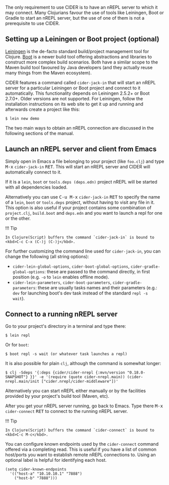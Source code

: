 The only requirement to use CIDER is to have an nREPL server to which it may
connect. Many Clojurians favour the use of tools like Leiningen, Boot or Gradle
to start an nREPL server, but the use of one of them is not a prerequisite to
use CIDER.

## Setting up a Leiningen or Boot project (optional)

[Leiningen](https://leiningen.org) is the de-facto standard build/project
management tool for Clojure. [Boot](http://boot-clj.com) is a newer build tool
offering abstractions and libraries to construct more complex build
scenarios. Both have a similar scope to the Maven build tool favoured by Java
developers (and they actually reuse many things from the Maven ecosystem).

CIDER features a command called `cider-jack-in` that will start an nREPL server
for a particular Leiningen or Boot project and connect to it automatically.
This functionality depends on Leiningen 2.5.2+ or Boot
2.7.0+. Older versions are not supported. For Leiningen, follow the installation
instructions on its web site to get it up and running and afterwards create a
project like this:

```
$ lein new demo
```

The two main ways to obtain an nREPL connection are discussed in the following sections of the manual.

## Launch an nREPL server and client from Emacs

Simply open in Emacs a file belonging to your project (like `foo.clj`) and type
<kbd>M-x</kbd> `cider-jack-in` <kbd>RET</kbd>. This will start an nREPL server
and CIDER will automatically connect to it.

If it is a `lein`, `boot` or `tools.deps (deps.edn)` project nREPL will be
started with all dependencies loaded.

Alternatively you can use <kbd>C-u M-x</kbd> `cider-jack-in` <kbd>RET</kbd> to
specify the name of a `lein`, `boot` or `tools.deps` project, without having to
visit any file in it. This option is also useful if your project contains some
combination of `project.clj`, `build.boot` and `deps.edn` and you want to launch
a repl for one or the other.


!!! Tip

    In Clojure(Script) buffers the command `cider-jack-in` is bound to <kbd>C-c C-x (C-)j (C-)j</kbd>.

For further customizing the command line used for `cider-jack-in`, you can
change the following (all string options):

 * `cider-lein-global-options`, `cider-boot-global-options`, `cider-gradle-global-options`: these are passed to the command directly, in first position (e.g. `-o` to `lein` enables offline mode).
 * `cider-lein-parameters`, `cider-boot-parameters`, `cider-gradle-parameters`: these are usually tasks names and their parameters (e.g.: `dev` for launching boot's dev task instead of the standard `repl -s  wait`).

## Connect to a running nREPL server

Go to your project's directory in a terminal and type there:

```
$ lein repl
```

Or for `boot`:

```
$ boot repl -s wait (or whatever task launches a repl)
```

It is also possible for plain `clj`, although the command is somewhat longer:

```
$ clj -Sdeps '{:deps {cider/cider-nrepl {:mvn/version "0.18.0-SNAPSHOT"} }}' -e '(require (quote cider-nrepl.main)) (cider-nrepl.main/init ["cider.nrepl/cider-middleware"])'
```

Alternatively you can start nREPL either manually or by the facilities
provided by your project's build tool (Maven, etc).

After you get your nREPL server running, go back to Emacs.  Type there
<kbd>M-x</kbd> `cider-connect` <kbd>RET</kbd> to connect to the
running nREPL server.

!!! Tip

    In Clojure(Script) buffers the command `cider-connect` is bound to <kbd>C-c M-c</kbd>.

You can configure known endpoints used by the `cider-connect` command offered
via a completing read. This is useful if you have a list of common host/ports
you want to establish remote nREPL connections to. Using an optional label is
helpful for identifying each host.

```
(setq cider-known-endpoints
  '(("host-a" "10.10.10.1" "7888")
    ("host-b" "7888")))
```
